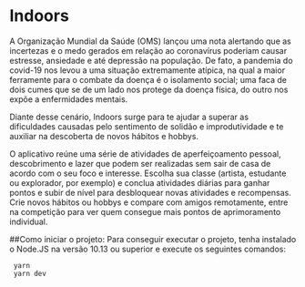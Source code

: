 # Indoors
A Organização Mundial da Saúde (OMS) lançou uma nota alertando que as incertezas e o medo gerados em relação ao coronavírus poderiam causar estresse, ansiedade e até depressão na população. De fato, a pandemia do covid-19 nos levou a uma situação extremamente atípica, na qual a maior ferramente para o combate da doença é o isolamento social; uma faca de dois cumes que se de um lado nos protege da doença física, do outro nos expõe a enfermidades mentais. 

Diante desse cenário, Indoors surge para te ajudar a superar as dificuldades causadas pelo sentimento de solidão e improdutividade e te auxiliar na descoberta de novos hábitos e hobbys. 

O aplicativo reúne uma série de atividades de aperfeiçoamento pessoal, descobrimento e lazer que podem ser realizadas sem sair de casa de acordo com o seu foco e interesse. Escolha sua classe (artista, estudante ou explorador, por exemplo) e conclua atividades diárias para ganhar pontos e subir de nível para desbloquear novas atividades e recompensas. Crie novos hábitos ou hobbys e compare com amigos remotamente, entre na competição para ver quem consegue mais pontos de aprimoramento individual.

##Como iniciar o projeto:
Para conseguir executar o projeto, tenha instalado o Node.JS na versão 10.13 ou superior e execute os seguintes comandos:
```
 yarn
 yarn dev
```